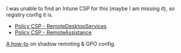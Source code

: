 I was unable to find an Intune CSP for this (maybe I am missing it), so registry config it is.
- [Policy CSP - RemoteDesktopServices](https://learn.microsoft.com/en-us/windows/client-management/mdm/policy-csp-remotedesktopservices)
- [Policy CSP - RemoteAssistance](https://learn.microsoft.com/en-us/windows/client-management/mdm/policy-csp-remoteassistance)

[A how-to](https://woshub.com/rds-shadow-how-to-connect-to-a-user-session-in-windows-server-2012-r2/) on shadow remoting & GPO config.

